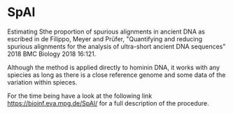 # SpAl
Estimating Sthe proportion of spurious alignments in ancient DNA as escribed in de Filippo, Meyer and Prüfer, "Quantifying and reducing spurious alignments for the analysis of ultra-short ancient DNA sequences" 2018 BMC Biology 2018 16:121.

Although the method is applied directly to hominin DNA, it works with any spiecies as long as there is a close reference genome and some data of the variation within spieces.

For the time being have a look at the following link https://bioinf.eva.mpg.de/SpAl/ for a full description of the procedure. 
